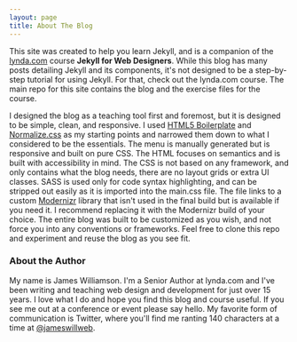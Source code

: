 ```yaml
---
layout: page
title: About The Blog
---
```


This site was created to help you learn Jekyll, and is a companion of the [lynda.com](http://www.lynda.com) course **Jekyll for Web Designers**. While this blog has many posts detailing Jekyll and its components, it's not designed to be a step-by-step tutorial for using Jekyll. For that, check out the lynda.com course. The main repo for this site contains the blog and the exercise files for the course. 

I designed the blog as a teaching tool first and foremost, but it is designed to be simple, clean, and responsive. I used [HTML5 Boilerplate](https://html5boilerplate.com/ "html5 boilerplate") and [Normalize.css](http://necolas.github.io/normalize.css/ "normalize.css") as my starting points and narrowed them down to what I considered to be the essentials. The menu is manually generated but is responsive and built on pure CSS. The HTML focuses on semantics and is built with accessibility in mind. The CSS is not based on any framework, and only contains what the blog needs, there are no layout grids or extra UI classes. SASS is used only for code syntax highlighting, and can be stripped out easily as it is imported into the main.css file. The file links to a custom [Modernizr](http://modernizr.com/ "modernizr") library that isn't used in the final build but is available if you need it. I recommend replacing it with the Modernizr build of your choice. The entire blog was built to be customized as you wish, and not force you into any conventions or frameworks. Feel free to clone this repo and experiment and reuse the blog as you see fit.

### About the Author

My name is James Williamson. I'm a Senior Author at lynda.com and I've been writing and teaching web design and development for just over 15 years. I love what I do and hope you find this blog and course useful. If you see me out at a conference or event please say hello. My favorite form of communication is Twitter, where you'll find me ranting 140 characters at a time at [@jameswillweb](https://twitter.com/jameswillweb "my twitter profile"). 

